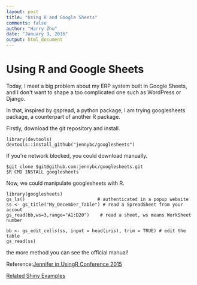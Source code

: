 ```yaml
---
layout: post
title: "Using R and Google Sheets"
comments: false
author: "Harry Zhu"
date: "January 3, 2016"
output: html_document
---
```

# Using R and Google Sheets

Today, I meet a big problem about my ERP system built in Google Sheets, and I don't want to shape a too complicated one such as WordPress or Django.

In that, inspired by gspread, a python package, I am trying googlesheets package, a counterpart of another R package.

Firstly, download the git repository and install.

```{r}
library(devtools)
devtools::install_github("jennybc/googlesheets")
```

If you're network blocked, you could download manually.

```
$git clone $git@github.com:jennybc/googlesheets.git
$R CMD INSTALL googlesheets
```
Now, we could manipulate googlesheets with R.
```{r}
library(googlesheets)
gs_ls()                           # authenticated in a popup website
ss <- gs_title("My_December_Table") # read a SpreadSheet from your accout
gs_read(bb,ws=3,range="A1:D20")    # read a sheet, ws means WorkSheet number

bb <- gs_edit_cells(ss, input = head(iris), trim = TRUE) # edit the table
gs_read(ss)
```

the more method you can see the official manual!

Reference:[Jennifer in UsingR Conference 2015](https://speakerdeck.com/jennybc/googlesheets-talk-at-user2015)

[Related Shiny Examples](https://github.com/jennybc/googlesheets/tree/master/inst/shiny-examples)
<script async class="speakerdeck-embed" data-id="f54a8a6044934d4187118a0ecb1cca16" data-ratio="1.33333333333333" src="//speakerdeck.com/assets/embed.js"></script>
